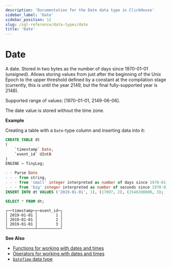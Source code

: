 ```yaml
---
description: 'Documentation for the Date data type in ClickHouse'
sidebar_label: 'Date'
sidebar_position: 12
slug: /sql-reference/data-types/date
title: 'Date'
---
```


# Date

A date. Stored in two bytes as the number of days since 1970-01-01 (unsigned). Allows storing values from just after the beginning of the Unix Epoch to the upper threshold defined by a constant at the compilation stage (currently, this is until the year 2149, but the final fully-supported year is 2148).

Supported range of values: \[1970-01-01, 2149-06-06\].

The date value is stored without the time zone.

**Example**

Creating a table with a `Date`-type column and inserting data into it:

```sql
CREATE TABLE dt
(
    `timestamp` Date,
    `event_id` UInt8
)
ENGINE = TinyLog;
```

```sql
- - Parse Date
- - - from string,
- - - from 'small' integer interpreted as number of days since 1970-01-01, and
- - - from 'big' integer interpreted as number of seconds since 1970-01-01.
INSERT INTO dt VALUES ('2019-01-01', 1), (17897, 2), (1546300800, 3);

SELECT * FROM dt;
```

```text
┌──timestamp─┬─event_id─┐
│ 2019-01-01 │        1 │
│ 2019-01-01 │        2 │
│ 2019-01-01 │        3 │
└────────────┴──────────┘
```

**See Also**

- [Functions for working with dates and times](../../sql-reference/functions/date-time-functions.md)
- [Operators for working with dates and times](../../sql-reference/operators#operators-for-working-with-dates-and-times)
- [`DateTime` data type](../../sql-reference/data-types/datetime.md)
